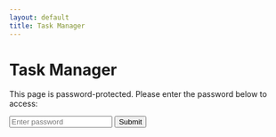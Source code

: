 ```yaml
---
layout: default
title: Task Manager
---
```


# Task Manager

<p>This page is password-protected. Please enter the password below to access:</p>

<input type="password" id="password-input" placeholder="Enter password" />
<button onclick="verifyPassword()">Submit</button>

<div id="task-container" style="display: none;">
    <h2>Task List</h2>
    <div id="task-list">Loading tasks...</div>
</div>

<script src="assets/script.js"></script>
<script>
    const PASSWORD = "200438"; // Replace with your desired password

    function verifyPassword() {
        const input = document.getElementById("password-input").value;
        if (input === PASSWORD) {
            document.getElementById("task-container").style.display = "block";
            document.getElementById("password-input").style.display = "none";
        } else {
            alert("Incorrect password");
        }
    }
</script>